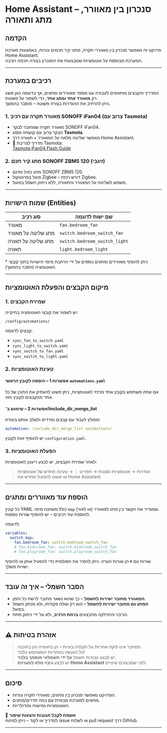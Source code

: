 # Home Assistant – סנכרון בין מאוורר, מתג ותאורה

## הקדמה

פרויקט זה מאפשר סנכרון בין מאווררי תקרה, מתגי קיר חכמים ונורות, באמצעות מערכת Home Assistant.  
המערכת מבוססת על אוטומציות שמבצעות את הסנכרון בצורה חכמה ויציבה.

---

## רכיבים במערכת

המדריך והקבצים מותאמים לעבודה עם מספר מאווררים ומתגים, אך בדוגמה כאן מוצג רק **מאוורר אחד ומתְג אחד**, כדי לשמור על פשטות.  
ניתן להרחיב את ההגדרות בצורה פשוטה – מוסבר בהמשך.

### 1. מאוורר תקרה עם רכיב SONOFF iFan04 (צרוב עם Tasmota)

- מאוורר תקרה שמחובר לבקר SONOFF iFan04.
- הבקר צרוב עם קושחה מסוג **Tasmota**.
- מאפשר שליטה מלאה על המאוורר + תאורה דרך Home Assistant.
- 🔗 מדריך לצריבת Tasmota:  
  [Tasmota iFan04 Flash Guide](https://tasmota.github.io/docs/devices/sonoff_ifan04/)

### 2. מתג קיר חכם SONOFF ZBM5 120 (זיגבי)

- מתג כפול מדגם SONOFF ZBM5 120.
- פועל בפרוטוקול Zigbee – דורש רכזת Zigbee.
- משמש לשליטה על המאוורר והתאורה, ללא ניתוק חשמל בפועל.

---

## שמות הישויות (Entities)

| סוג רכיב        | שם ישות לדוגמה                     |
|------------------|-------------------------------------|
| מאוורר           | `fan.bedroom_fan`                   |
| מתג שליטה על מאוורר | `switch.bedroom_switch_fan`         |
| מתג שליטה על תאורה  | `switch.bedroom_switch_light`       |
| תאורה           | `light.bedroom_light`               |

\* ניתן להוסיף מאווררים ומתגים נוספים על ידי הרחבת מיפוי הישויות בתוך קובצי האוטומציה (הסבר בהמשך).

---

## מיקום הקבצים והפעלת האוטומציות

### 1. שמירת הקבצים

יש לשמור את קובצי האוטומציה בתיקייה:
```
/config/automations/
```

קבצים לדוגמה:
- `sync_fan_to_switch.yaml`
- `sync_light_to_switch.yaml`
- `sync_switch_to_fan.yaml`
- `sync_switch_to_light.yaml`


### 2. טעינת האוטומציות

#### אפשרות 1 – הוספה לקובץ הראשי `automations.yaml`

אם אתה משתמש בקובץ אחד מרכזי לאוטומציות, ניתן פשוט להעתיק את התוכן של כל אחד מהקבצים לקובץ הזה.

#### אפשרות 2 – שימוש ב־!include_dir_merge_list

מומלץ לעבוד עם קבצים נפרדים ולשלב אותם בעזרת:

```yaml
automation: !include_dir_merge_list automations/
```

יש להוסיף זאת לקובץ `configuration.yaml`.

### 3. הפעלת האוטומציות

לאחר שמירת הקבצים, יש לבצע ריענון לאוטומציות:

> הגדרות → אוטומציות וסצנות → תפריט ⋮ → טעינה מחדש של אוטומציות  
או פשוט להפעיל מחדש את Home Assistant.

---

## הוספת עוד מאווררים ומתגים

כל קובץ YAML כולל משתנה מיפוי `map` שמגדיר את הקשר בין מתג למאוורר (או לאור).  
להוספת עוד רכיבים – יש להוסיף שורות נוספות.

לדוגמה:

```yaml
variables:
  switch_map:
    fan.bedroom_fan: switch.bedroom_switch_fan
    # fan.kidsroom_fan: switch.kidsroom_switch_fan
    # fan.playroom_fan: switch.playroom_switch_fan
```

שורות עם `#` הן שורות הערה. ניתן להסיר את הסולמית כדי להפעיל אותן או להוסיף ישויות משלך.

---

## הסבר חשמלי – איך זה עובד

- **המאוורר מחובר ישירות לחשמל** – כך שהוא נשאר מחובר לרשת כל הזמן.
- **המתג גם מחובר ישירות לחשמל** – הוא רק שולח פקודות, ולא מנתק חשמל בפועל.
- הכיבוי וההדלקה מתבצעים **ברמת הרכיב**, ולא על ידי ניתוק מתח.

---

## ⚠️ אזהרת בטיחות

> המחבר אינו לוקח אחריות על תקלות ובעיות – הן בחומרה והן בתוכנה.  
> כל הנעשה באחריות המשתמש בלבד!  
> יש לבצע עבודות חשמל **על ידי חשמלאי מוסמך בלבד**.  
> יש לבצע **גיבוי מלא למערכת Home Assistant** לפני שמבצעים שינויים.

---

## סיכום

- הפרויקט מאפשר סנכרון בין מתגים, מאווררי תקרה ונורות.
- מתאים למערכת מבוזרת עם כמה חדרים/מתגים.
- האוטומציות גמישות ומודולריות.

💬 **אשמח לקבל תגובות והצעות שיפור**  
למדריך או לקוד – ניתן לפתוח issue או לשלוח pull request דרך GitHub.

---

